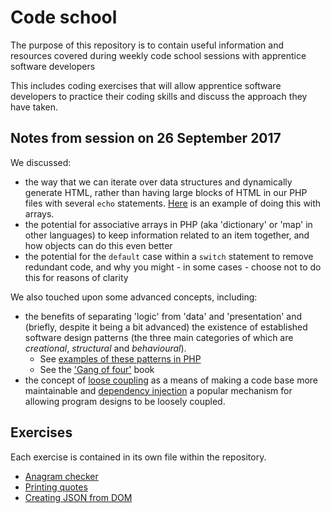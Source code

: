 # Code school

The purpose of this repository is to contain useful information and resources covered during weekly code school sessions with apprentice software developers 

This includes coding exercises that will allow apprentice software developers to practice their coding skills and discuss the approach they have taken.

## Notes from session on 26 September 2017

We discussed:

* the way that we can iterate over data structures and dynamically generate HTML, rather than having large blocks of HTML in our PHP files with several `echo` statements. [Here](examples/looping-over-a-data-structure.php) is an example of doing this with arrays.
* the potential for associative arrays in PHP (aka 'dictionary' or 'map' in other languages) to keep information related to an item together, and how objects can do this even better
* the potential for the `default` case within a `switch` statement to remove redundant code, and why you might - in some cases - choose not to do this for reasons of clarity

We also touched upon some advanced concepts, including: 

* the benefits of separating 'logic' from 'data' and 'presentation' and (briefly, despite it being a bit advanced) the existence of established software design patterns (the three main categories of which are _creational_, _structural_ and _behavioural_).
    * See [examples of these patterns in PHP](http://designpatternsphp.readthedocs.io/en/latest/)
    * See the ['Gang of four'](https://en.wikipedia.org/wiki/Design_Patterns) book
* the concept of [loose coupling](https://en.wikipedia.org/wiki/Loose_coupling) as a means of making a code base more maintainable and [dependency injection](https://en.wikipedia.org/wiki/Dependency_injection) a popular mechanism for allowing program designs to be loosely coupled.

## Exercises

Each exercise is contained in its own file within the repository.

* [Anagram checker](exercises/anagram-checker.md)
* [Printing quotes](exercises/printing-quotes.md)
* [Creating JSON from DOM](exercises/create-json-from-dom.md)